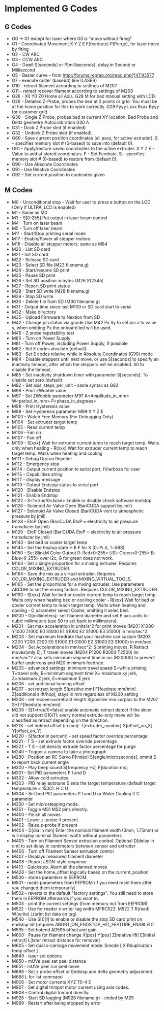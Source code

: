 # Implemented G Codes

## G Codes

*  G0  -> G1 except for laser where G0 is "move without firing"
*  G1  - Coordinated Movement X Y Z E F(feedrate) P(Purge), for laser move by firing
*  G2  - CW ARC
*  G3  - CCW ARC
*  G4  - Dwell S[seconds] or P[milliseconds], delay in Second or Millisecond
*  G5  - Bezier curve - from http://forums.reprap.org/read.php?147,93577
*  G7  - execute raster (base64) line (LASER)
*  G10 - retract filament according to settings of M207
*  G11 - retract recover filament according to settings of M208
*  G28 - X0 Y0 Z0 Home all Axis. G28 M for bed manual setting with LCD.
*  G29 - Detailed Z-Probe, probes the bed at 3 points or grid.  You must be at the home position for this to work correctly.
   G29 Fyyy Lxxx Rxxx Byyy for customer grid.
*  G30 - Single Z Probe, probes bed at current XY location. Bed Probe and Delta geometry Autocalibration G30 A
*  G31 - Dock Z Probe sled (if enabled)
*  G32 - Undock Z Probe sled (if enabled)
*  G60 - Save current position coordinates (all axes, for active extruder). S<SLOT> - specifies memory slot # (0-based) to save into (default 0).
*  G61 - Apply/restore saved coordinates to the active extruder. X Y Z E - Value to add at stored coordinates. F<speed> - Set Feedrate. S<SLOT> - specifies memory slot # (0-based) to restore from (default 0).
*  G90 - Use Absolute Coordinates
*  G91 - Use Relative Coordinates
*  G92 - Set current position to cordinates given

## M Codes
*  M0   - Unconditional stop - Wait for user to press a button on the LCD (Only if ULTRA_LCD is enabled)
*  M1   - Same as M0
*  M3   - S[0-255] Put output in laser beam control
*  M4   - Turn on laser beam
*  M5   - Turn off laser beam
*  M11  - Start/Stop printing serial mode
*  M17  - Enable/Power all stepper motors
*  M18  - Disable all stepper motors; same as M84
*  M20  - List SD card
*  M21  - Init SD card
*  M22  - Release SD card
*  M23  - Select SD file (M23 filename.g)
*  M24  - Start/resume SD print
*  M25  - Pause SD print
*  M26  - Set SD position in bytes (M26 S12345)
*  M27  - Report SD print status
*  M28  - Start SD write (M28 filename.g)
*  M29  - Stop SD write
*  M30  - Delete file from SD (M30 filename.g)
*  M31  - Output time since last M109 or SD card start to serial
*  M32  - Make directory
*  M35  - Upload Firmware to Nextion from SD
*  M42  - Change pin status via gcode Use M42 Px Sy to set pin x to value y, when omitting Px the onboard led will be used.
*  M49  - Z probe repetability test
*  M80  - Turn on Power Supply
*  M81  - Turn off Power, including Power Supply, if possible
*  M82  - Set E codes absolute (default)
*  M83  - Set E codes relative while in Absolute Coordinates (G90) mode
*  M84  - Disable steppers until next move, or use S[seconds] to specify an inactivity timeout, after which the steppers will be disabled.  S0 to disable the timeout.
*  M85  - Set inactivity shutdown timer with parameter S[seconds]. To disable set zero (default)
*  M92  - Set axis_steps_per_unit - same syntax as G92
*  M96  - Print ZWobble value
*  M97  - Set ZWobble parameter M97 A<Amplitude_in_mm> W<period_in_mm> P<phase_in_degrees>
*  M98  - Print Hysteresis value
*  M99  - Set Hysteresis parameter M99 X<in mm> Y<in mm> Z<in mm> E<in mm>
*  M100 - Watch Free Memory (For Debugging Only)
*  M104 - Set extruder target temp
*  M105 - Read current temp
*  M106 - Fan on
*  M107 - Fan off
*  M109 - S[xxx] Wait for extruder current temp to reach target temp. Waits only when heating
        - R[xxx] Wait for extruder current temp to reach target temp. Waits when heating and cooling
*  M111 - Debug Dryrun Repetier
*  M112 - Emergency stop
*  M114 - Output current position to serial port, (V)erbose for user
*  M115 - Capabilities string
*  M117 - display message
*  M119 - Output Endstop status to serial port
*  M120 - Disable Endstop
*  M121 - Enable Endstop
*  M122 - S<1=true/0=false> Enable or disable check software endstop
*  M126 - Solenoid Air Valve Open (BariCUDA support by jmil)
*  M127 - Solenoid Air Valve Closed (BariCUDA vent to atmospheric pressure by jmil)
*  M128 - EtoP Open (BariCUDA EtoP = electricity to air pressure transducer by jmil)
*  M129 - EtoP Closed (BariCUDA EtoP = electricity to air pressure transducer by jmil)
*  M140 - Set bed or cooler target temp
*  M145 - Set the heatup state H<hotend> B<bed> F<fan speed> for S<material> (0=PLA, 1=ABS)
*  M150 - Set BlinkM Color Output R: Red<0-255> U(!): Green<0-255> B: Blue<0-255> over i2c, G for green does not work.
*  M163 - Set a single proportion for a mixing extruder. Requires COLOR_MIXING_EXTRUDER.
*  M164 - Save the mix as a virtual extruder. Requires COLOR_MIXING_EXTRUDER and MIXING_VIRTUAL_TOOLS.
*  M165 - Set the proportions for a mixing extruder. Use parameters ABCDHI to set the mixing factors. Requires COLOR_MIXING_EXTRUDER.
*  M190 - S[xxx] Wait for bed or cooler current temp to reach target temp. Waits only when heating bed or cooling cooler
        - R[xxx] Wait for bed or cooler current temp to reach target temp. Waits when heating and cooling
        - C parameter select Cooler, omitting it selec bed.
*  M200 - D[millimeters]- set filament diameter and set E axis units to cubic millimeters (use S0 to set back to millimeters).
*  M201 - Set max acceleration in units/s^2 for print moves (M201 X1000 Y1000 Z1000 E0 S1000 E1 S1000 E2 S1000 E3 S1000) in mm/sec^2
*  M203 - Set maximum feedrate that your machine can sustain (M203 X200 Y200 Z300 E0 S1000 E1 S1000 E2 S1000 E3 S1000) in mm/sec
*  M204 - Set Accelerations in mm/sec^2: S printing moves, R Retract moves(only E), T travel moves (M204 P1200 R3000 T2500) im mm/sec^2  also sets minimum segment time in ms (B20000) to prevent buffer underruns and M20 minimum feedrate.
*  M205 - advanced settings:  minimum travel speed S=while printing T=travel only,  B=minimum segment time X= maximum xy jerk, Z=maximum Z jerk, E=maximum E jerk
*  M206 - set additional homing offset
*  M207 - set retract length S[positive mm] F[feedrate mm/min] Z[additional zlift/hop], stays in mm regardless of M200 setting
*  M208 - set recover=unretract length S[positive mm surplus to the M207 S*] F[feedrate mm/min]
*  M209 - S[1=true/0=false] enable automatic retract detect if the slicer did not support G10/11: every normal extrude-only move will be classified as retract depending on the direction.
*  M218 - set hotend offset (in mm): T[extruder_number] X[offset_on_X] Y[offset_on_Y]
*  M220 - S[factor in percent] - set speed factor override percentage
*  M221 - T<extruder> S<factor in percent> - set extrude factor override percentage
*  M222 - T<extruder> S<factor in percent> - set density extrude factor percentage for purge
*  M240 - Trigger a camera to take a photograph
*  M280 - Position an RC Servo P[index] S[angle/microseconds], ommit S to report back current angle
*  M300 - Play beep sound S[frequency Hz] P[duration ms]
*  M301 - Set PID parameters P I and D
*  M302 - Allow cold extrudes
*  M303 - PID relay autotune S<temperature> sets the target temperature (default target temperature = 150C). H<hotend> C<cycles> U<Apply result>
*  M304 - Set bed PID parameters P I and D or Water Cooling if C parameter
*  M350 - Set microstepping mode.
*  M351 - Toggle MS1 MS2 pins directly.
*  M400 - Finish all moves
*  M401 - Lower z-probe if present
*  M402 - Raise z-probe if present
*  M404 - D[dia in mm] Enter the nominal filament width (3mm, 1.75mm) or will display nominal filament width without parameters
*  M405 - Turn on Filament Sensor extrusion control. Optional D[delay in cm] to set delay in centimeters between sensor and extruder
*  M406 - Turn off Filament Sensor extrusion control
*  M407 - Displays measured filament diameter
*  M408 - Report JSON-style response
*  M410 - Quickstop. Abort all the planned moves
*  M428 - Set the home_offset logically based on the current_position
*  M500 - stores paramters in EEPROM
*  M501 - reads parameters from EEPROM (if you need reset them after you changed them temporarily).
*  M502 - reverts to the default "factory settings". You still need to store them in EEPROM afterwards if you want to.
*  M503 - print the current settings (from memory not from EEPROM)
*  M522 - Use for reader o writer tag width MFRC522. M522 T<extruder> R(read) W(write) L(print list data on tag)
*  M540 - Use S[0|1] to enable or disable the stop SD card print on endstop hit (requires ABORT_ON_ENDSTOP_HIT_FEATURE_ENABLED)
*  M595 - Set hotend AD595 offset and gain
*  M600 - Pause for filament change X[pos] Y[pos] Z[relative lift] E[initial retract] L[later retract distance for removal]
*  M605 - Set dual x-carriage movement mode: Smode [ X<duplication x-offset> Rduplication temp offset ]
*  M649 - laser set options
*  M650 - mUVe peel set peel distance
*  M651 - mUVe peel run peel move
*  M666 - Set z probe offset or Endstop and delta geometry adjustment. M666 L for list command
*  M906 - Set motor currents XYZ T0-4 E
*  M907 - Set digital trimpot motor current using axis codes.
*  M908 - Control digital trimpot directly.
*  M928 - Start SD logging (M928 filename.g) - ended by M29
*  M999 - Restart after being stopped by error
